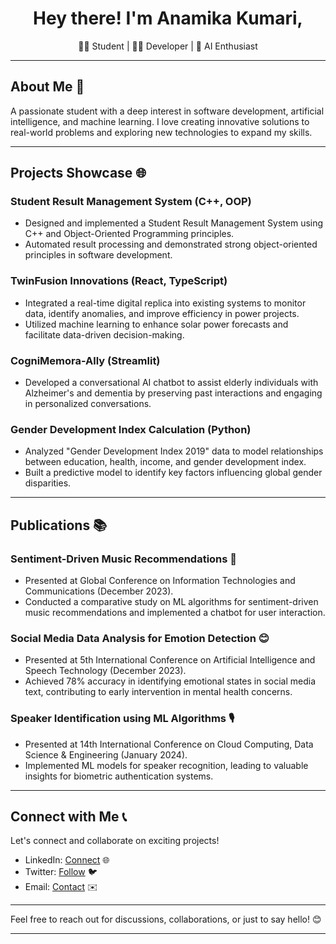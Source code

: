 <div align="center">
  <h1>Hey there! I'm Anamika Kumari,</h1>
  <p>👩‍🎓 Student | 👩‍💻 Developer | 🤖 AI Enthusiast</p>
</div>

---

## About Me 🚀

A passionate student with a deep interest in software development, artificial intelligence, and machine learning. I love creating innovative solutions to real-world problems and exploring new technologies to expand my skills.

---

## Projects Showcase 🌐

### Student Result Management System (C++, OOP)
- Designed and implemented a Student Result Management System using C++ and Object-Oriented Programming principles.
- Automated result processing and demonstrated strong object-oriented principles in software development.

### TwinFusion Innovations (React, TypeScript)
- Integrated a real-time digital replica into existing systems to monitor data, identify anomalies, and improve efficiency in power projects.
- Utilized machine learning to enhance solar power forecasts and facilitate data-driven decision-making.

### CogniMemora-Ally (Streamlit)
- Developed a conversational AI chatbot to assist elderly individuals with Alzheimer's and dementia by preserving past interactions and engaging in personalized conversations.

### Gender Development Index Calculation (Python)
- Analyzed "Gender Development Index 2019" data to model relationships between education, health, income, and gender development index.
- Built a predictive model to identify key factors influencing global gender disparities.

---

## Publications 📚

### Sentiment-Driven Music Recommendations 🎵
- Presented at Global Conference on Information Technologies and Communications (December 2023).
- Conducted a comparative study on ML algorithms for sentiment-driven music recommendations and implemented a chatbot for user interaction.

### Social Media Data Analysis for Emotion Detection 😊
- Presented at 5th International Conference on Artificial Intelligence and Speech Technology (December 2023).
- Achieved 78% accuracy in identifying emotional states in social media text, contributing to early intervention in mental health concerns.

### Speaker Identification using ML Algorithms 🎙️
- Presented at 14th International Conference on Cloud Computing, Data Science & Engineering (January 2024).
- Implemented ML models for speaker recognition, leading to valuable insights for biometric authentication systems.

---

## Connect with Me 📞

Let's connect and collaborate on exciting projects!

- LinkedIn: [Connect](https://www.linkedin.com/in/anamika-kumari) 🌐
- Twitter: [Follow](https://twitter.com/anamikakumari) 🐦
- Email: [Contact](mailto:anamikawork2004@gmail.com) ✉️

---

Feel free to reach out for discussions, collaborations, or just to say hello! 😊

---
